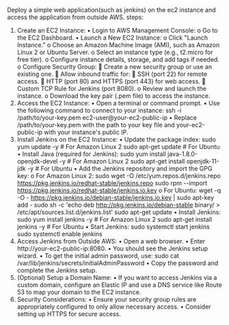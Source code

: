 Deploy a simple web application(such as jenkins) on the ec2 instance and access the application from outside AWS.
steps:
1. Create an EC2 Instance:
•	Login to AWS Management Console:
o	Go to the EC2 Dashboard.
•	Launch a New EC2 Instance:
o	Click "Launch Instance."
o	Choose an Amazon Machine Image (AMI), such as Amazon Linux 2 or Ubuntu Server.
o	Select an instance type (e.g., t2.micro for free tier).
o	Configure instance details, storage, and add tags if needed.
o	Configure Security Group:
	Create a new security group or use an existing one.
	Allow inbound traffic for:
	SSH (port 22) for remote access.
	HTTP (port 80) and HTTPS (port 443) for web access.
	Custom TCP Rule for Jenkins (port 8080).
o	Review and launch the instance.
o	Download the key pair (.pem file) to access the instance.
2. Access the EC2 Instance:
•	Open a terminal or command prompt.
•	Use the following command to connect to your instance:
ssh -i /path/to/your-key.pem ec2-user@your-ec2-public-ip
•	Replace /path/to/your-key.pem with the path to your key file and your-ec2-public-ip with your instance's public IP.
3. Install Jenkins on the EC2 Instance:
•	Update the package index:
sudo yum update -y   # For Amazon Linux 2
sudo apt-get update  # For Ubuntu
•	Install Java (required for Jenkins):
sudo yum install java-1.8.0-openjdk-devel -y   # For Amazon Linux 2
sudo apt-get install openjdk-11-jdk -y         # For Ubuntu
•	Add the Jenkins repository and import the GPG key:
o	For Amazon Linux 2:
sudo wget -O /etc/yum.repos.d/jenkins.repo \
  https://pkg.jenkins.io/redhat-stable/jenkins.repo
sudo rpm --import https://pkg.jenkins.io/redhat-stable/jenkins.io.key
o	For Ubuntu:
wget -q -O - https://pkg.jenkins.io/debian-stable/jenkins.io.key | sudo apt-key add -
sudo sh -c 'echo deb http://pkg.jenkins.io/debian-stable binary/ > /etc/apt/sources.list.d/jenkins.list'
sudo apt-get update
•	Install Jenkins:
sudo yum install jenkins -y   # For Amazon Linux 2
sudo apt-get install jenkins -y  # For Ubuntu
•	Start Jenkins:
sudo systemctl start jenkins
sudo systemctl enable jenkins
4. Access Jenkins from Outside AWS:
•	Open a web browser.
•	Enter http://your-ec2-public-ip:8080.
•	You should see the Jenkins setup wizard.
•	To get the initial admin password, use:
sudo cat /var/lib/jenkins/secrets/initialAdminPassword
•	Copy the password and complete the Jenkins setup.
5. (Optional) Setup a Domain Name:
•	If you want to access Jenkins via a custom domain, configure an Elastic IP and use a DNS service like Route 53 to map your domain to the EC2 instance.
6. Security Considerations:
•	Ensure your security group rules are appropriately configured to only allow necessary access.
•	Consider setting up HTTPS for secure access.
